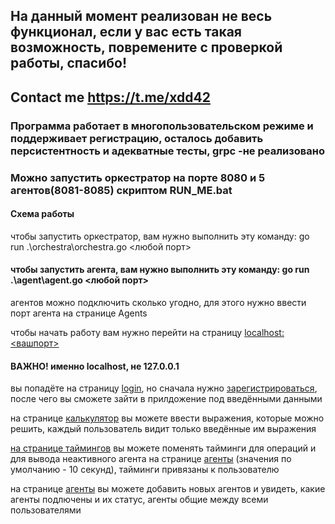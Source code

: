 
## На данный момент реализован не весь функционал, если у вас есть такая возможность, повремените с проверкой работы, спасибо!

## Contact me https://t.me/xdd42

### Программа работает в многопользовательском режиме и поддерживает регистрацию, осталось добавить персистентность и адекватные тесты, grpc -не реализовано

### Можно запустить оркестратор на порте 8080 и 5 агентов(8081-8085) скриптом RUN_ME.bat

#### Схема работы

чтобы запустить оркестратор, вам нужно выполнить эту команду: go run .\orchestra\orchestra.go <любой порт>

#### чтобы запустить агента, вам нужно выполнить эту команду: go run .\agent\agent.go <любой порт>

агентов можно подключить сколько угодно, для этого нужно ввести порт агента на странице Agents 


чтобы начать работу вам нужно перейти на страницу [localhost:<вашпорт>](http://localhost:8080)
#### ВАЖНО! именно localhost, не 127.0.0.1

вы попадёте на страницу [login](http://localhost:8080/login/), но сначала нужно [зарегистрироваться](http://localhost:8080/registration/), после чего вы сможете зайти в прилдожение под введёнными данными

на странице [калькулятор](http://localhost:8080/calculator/) вы можете ввести выражения, которые можно решить, каждый пользователь видит только введённые им выражения

[на странице таймингов](http://localhost:8080/timings/) вы можете поменять тайминги для операций и для вывода неактивного агента на странице [агенты](http://localhost:8080/agents/) (значения по умолчанию - 10 секунд), тайминги привязаны к пользователю

на странице [агенты](http://localhost:8080/agents/) вы можете добавить новых агентов и увидеть, какие агенты подлючены и их статус, агенты общие между всеми пользователями